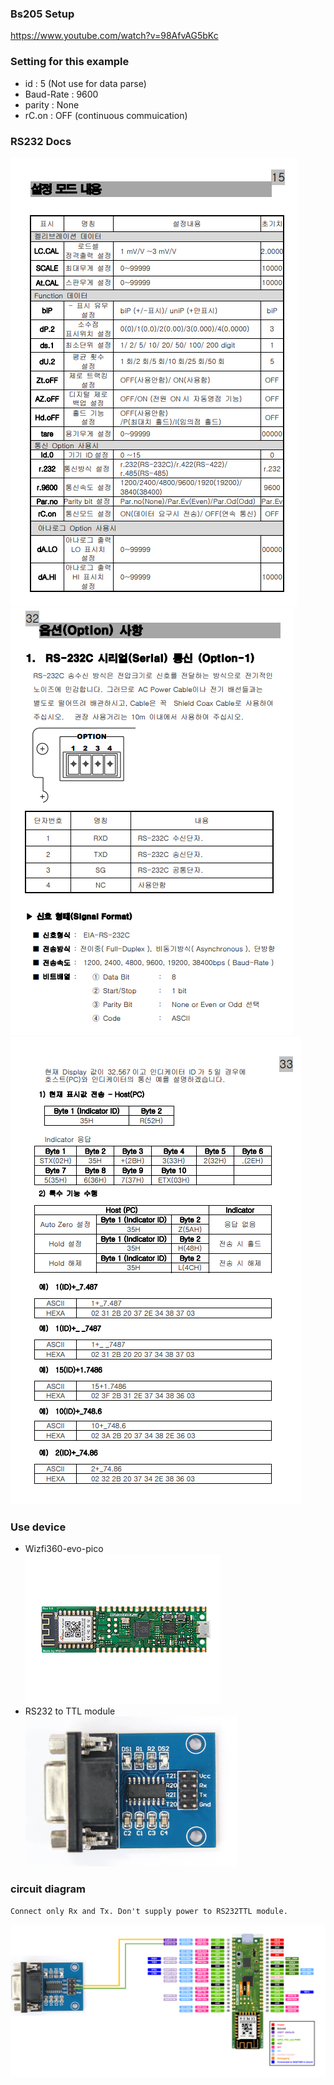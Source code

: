 
### Bs205 Setup  
https://www.youtube.com/watch?v=98AfvAG5bKc

### Setting for this example  
- id : 5 (Not use for data parse)
- Baud-Rate : 9600 
- parity : None
- rC.on : OFF (continuous commuication)

### RS232 Docs  
![img_2.png](img_2.png)  
![img.png](img.png)  
![img_1.png](img_1.png)  


### Use device  
- Wizfi360-evo-pico  
![img_3.png](img_3.png)
- RS232 to TTL module  
![img_5.png](img_5.png)

### circuit diagram

`Connect only Rx and Tx. Don't supply power to RS232TTL module.`

![img_4.png](img_4.png)
